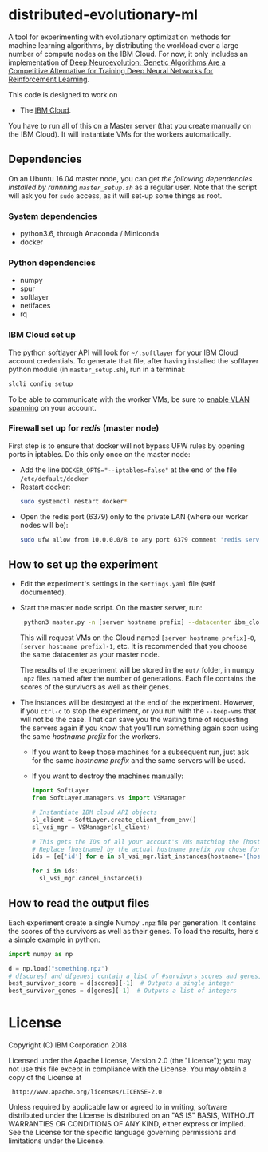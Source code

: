 # distributed-evolutionary-ml
A tool for experimenting with evolutionary optimization methods for machine learning algorithms, by distributing the workload over a large number of compute nodes on the IBM Cloud. For now, it only includes an implementation of [Deep Neuroevolution: Genetic Algorithms Are a Competitive Alternative for Training Deep Neural Networks for Reinforcement Learning](https://arxiv.org/abs/1712.06567).

This code is designed to work on
- The [IBM Cloud](https://www.ibm.com/cloud/).

You have to run all of this on a Master server (that you create manually on the IBM Cloud). It will instantiate VMs for the workers automatically.

## Dependencies

On an Ubuntu 16.04 master node, you can get *the following dependencies installed by runnning `master_setup.sh`* as a regular user.
Note that the script will ask you for `sudo` access, as it will set-up some things as root.

### System dependencies

- python3.6, through Anaconda / Miniconda
- docker

### Python dependencies

- numpy
- spur
- softlayer
- netifaces
- rq

### IBM Cloud set up

The python softlayer API will look for `~/.softlayer` for your IBM Cloud account credentials. To generate that file, after having installed the softlayer python module (in `master_setup.sh`), run in a terminal: 
```sh
slcli config setup
```

To be able to communicate with the worker VMs, be sure to [enable VLAN spanning](https://console.bluemix.net/docs/infrastructure/vlans/getting-started.html#getting-started-with-vlans) on your account.

### Firewall set up for *redis* (master node)

First step is to ensure that docker will not bypass UFW rules by opening ports in iptables. Do this only once on the master node:
- Add the line `DOCKER_OPTS="--iptables=false"` at the end of the file `/etc/default/docker`
- Restart docker:
  ```bash
  sudo systemctl restart docker*
  ```
- Open the redis port (6379) only to the private LAN (where our worker nodes will be):
  ```bash
  sudo ufw allow from 10.0.0.0/8 to any port 6379 comment 'redis server'
  ```


## How to set up the experiment

- Edit the experiment's settings in the `settings.yaml` file (self documented).

- Start the master node script.
    On the master server, run:
    ```bash
     python3 master.py -n [server hostname prefix] --datacenter ibm_cloud_datacenter_code
    ```
    This will request VMs on the Cloud named `[server hostname prefix]-0`, `[server hostname prefix]-1`, etc.
    It is recommended that you choose the same datacenter as your master node.

  The results of the experiment will be stored in the `out/` folder, in numpy `.npz` files named after the number of generations.
  Each file contains the scores of the survivors as well as their genes.

- The instances will be destroyed at the end of the experiment. However, if you `ctrl-c` to stop the experiment, or you run with the `--keep-vms` that will not be the case. That can save you the waiting time of requesting the servers again if you know that you'll run something again soon using the same *hostname prefix* for the workers.

  - If you want to keep those machines for a subsequent run, just ask for the same *hostname prefix* and the same servers will be used.
  
  - If you want to destroy the machines manually:
    ```python
    import SoftLayer
    from SoftLayer.managers.vs import VSManager

    # Instantiate IBM cloud API objects
    sl_client = SoftLayer.create_client_from_env()
    sl_vsi_mgr = VSManager(sl_client)

    # This gets the IDs of all your account's VMs matching the [hostname] prefix
    # Replace [hostname] by the actual hostname prefix you chose for the worker nodes
    ids = [e['id'] for e in sl_vsi_mgr.list_instances(hostname='[hostname]*')]

    for i in ids:
      sl_vsi_mgr.cancel_instance(i)
    ```

## How to read the output files

Each experiment create a single Numpy `.npz` file per generation. It contains the scores of the survivors as well as their genes.
To load the results, here's a simple example in python:
```python
import numpy as np

d = np.load("something.npz")
# d[scores] and d[genes] contain a list of #survivors scores and genes, repectively
best_survivor_score = d[scores][-1]  # Outputs a single integer
best_survivor_genes = d[genes][-1]  # Outputs a list of integers
```

# License

Copyright (C) IBM Corporation 2018

Licensed under the Apache License, Version 2.0 (the "License");
you may not use this file except in compliance with the License.
You may obtain a copy of the License at

     http://www.apache.org/licenses/LICENSE-2.0

Unless required by applicable law or agreed to in writing, software
distributed under the License is distributed on an "AS IS" BASIS,
WITHOUT WARRANTIES OR CONDITIONS OF ANY KIND, either express or implied.
See the License for the specific language governing permissions and
limitations under the License.